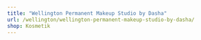 ```yaml
---
title: "Wellington Permanent Makeup Studio by Dasha"
url: /wellington/wellington-permanent-makeup-studio-by-dasha/
shop: Kosmetik
---
```

